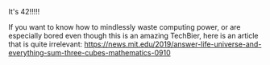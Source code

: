 It's 42!!!!!

If you want to know how to mindlessly waste computing power, or are especially
bored even though this is an amazing TechBier, here is an article that is quite
irrelevant: https://news.mit.edu/2019/answer-life-universe-and-everything-sum-three-cubes-mathematics-0910
